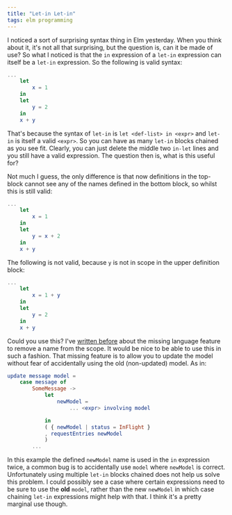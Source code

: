 ```yaml
---
title: "Let-in Let-in"
tags: elm programming
---
```


I noticed a sort of surprising syntax thing in Elm yesterday. When you think about it, it's not all that surprising, but the question is, can it be made of use? So what I noticed is that the `in` expression of a `let-in` expression can itself be a `let-in` expression. So the following is valid syntax:

```elm
...
    let
        x = 1
    in
    let
        y = 2
    in
    x + y
```

That's because the syntax of `let-in` is `let <def-list> in <expr>` and `let-in` is itself a valid `<expr>`. So you can have as many `let-in` blocks chained as you see fit. Clearly, you can just delete the middle two `in-let` lines and you still have a valid expression. The question then is, what is  this useful for?

Not much I guess, the only difference is that now definitions in the top-block cannot see any of the names defined in the bottom block, so whilst this is still valid:


```elm
...
    let
        x = 1
    in
    let
        y = x + 2
    in
    x + y
```

The following is not valid, because `y` is not in scope in the upper definition block:


```elm
...
    let
        x = 1 + y
    in
    let
        y = 2
    in
    x + y
```

Could you use this? I've [written before](/posts/2021-02-17-missing-language-feature) about the missing language feature to remove a name from the scope. It would be nice to be able to use this in such a fashion. That missing feature is to allow you to update the model without fear of accidentally using the old (non-updated) model. As in:

```elm
update message model =
    case message of
        SomeMessage ->
            let
                newModel = 
                    ... <expr> involving model

            in
            ( { newModel | status = InFlight }
            , requestEntries newModel
            )
        ...
```

In this example the defined `newModel` name is used in the `in` expression twice, a common bug is to accidentally use `model` where `newModel` is correct. Unfortunately using multiple `let-in` blocks chained does not help us solve this problem. I could possibly see a case where certain expressions need to be sure to use the **old** `model`, rather than the new `newModel` in which case chaining `let-in` expressions might help with that. I think it's a pretty marginal use though.
